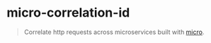 # micro-correlation-id

> Correlate http requests across microservices built with [micro](https://github.com/zeit/micro).